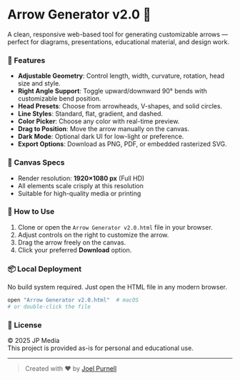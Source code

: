 # Arrow Generator v2.0 🎯

A clean, responsive web-based tool for generating customizable arrows — perfect for diagrams, presentations, educational material, and design work.

### 🌟 Features

- **Adjustable Geometry**: Control length, width, curvature, rotation, head size and style.
- **Right Angle Support**: Toggle upward/downward 90° bends with customizable bend position.
- **Head Presets**: Choose from arrowheads, V-shapes, and solid circles.
- **Line Styles**: Standard, flat, gradient, and dashed.
- **Color Picker**: Choose any color with real-time preview.
- **Drag to Position**: Move the arrow manually on the canvas.
- **Dark Mode**: Optional dark UI for low-light or preference.
- **Export Options**: Download as PNG, PDF, or embedded rasterized SVG.

### 📐 Canvas Specs

- Render resolution: **1920×1080 px** (Full HD)
- All elements scale crisply at this resolution
- Suitable for high-quality media or printing

### 🚀 How to Use

1. Clone or open the `Arrow Generator v2.0.html` file in your browser.
2. Adjust controls on the right to customize the arrow.
3. Drag the arrow freely on the canvas.
4. Click your preferred **Download** option.

### 📦 Local Deployment

No build system required. Just open the HTML file in any modern browser.

```bash
open "Arrow Generator v2.0.html"  # macOS
# or double-click the file
```

### 📄 License

© 2025 JP Media  
This project is provided as-is for personal and educational use.

---

> Created with ❤️ by [Joel Purnell](https://jpmedia75.github.io)
